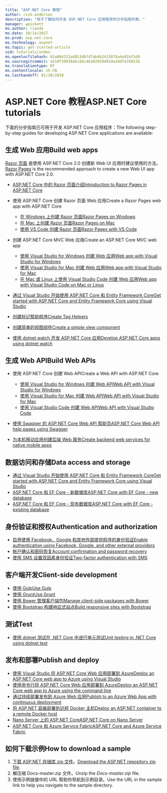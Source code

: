 ```yaml
---
title: "ASP.NET Core 教程"
author: rick-anderson
description: "用于了解如何开发 ASP.NET Core 应用程序的分步指南列表。"
manager: wpickett
ms.author: riande
ms.date: 10/14/2017
ms.prod: asp.net-core
ms.technology: aspnet
ms.topic: get-started-article
uid: tutorials/index
ms.openlocfilehash: 01a804151ad813dbf47ab4b2415076a4e01bf1d9
ms.sourcegitcommit: a510f38930abc84c4b302029d019a34dfe76823b
ms.translationtype: HT
ms.contentlocale: zh-CN
ms.lasthandoff: 01/30/2018
---
```

# <a name="aspnet-core-tutorials"></a><span data-ttu-id="74758-103">ASP.NET Core 教程</span><span class="sxs-lookup"><span data-stu-id="74758-103">ASP.NET Core tutorials</span></span>

<span data-ttu-id="74758-104">下面的分步指南已可用于开发 ASP.NET Core 应用程序：</span><span class="sxs-lookup"><span data-stu-id="74758-104">The following step-by-step guides for developing ASP.NET Core applications are available:</span></span>

## <a name="build-web-apps"></a><span data-ttu-id="74758-105">生成 Web 应用</span><span class="sxs-lookup"><span data-stu-id="74758-105">Build web apps</span></span>

<span data-ttu-id="74758-106">[Razor 页面](xref:mvc/razor-pages/index) 是使用 ASP.NET Core 2.0 创建新 Web UI 应用时建议使用的方法。</span><span class="sxs-lookup"><span data-stu-id="74758-106">[Razor Pages](xref:mvc/razor-pages/index) is the recommended approach to create a new Web UI app with ASP.NET Core 2.0.</span></span>

* [<span data-ttu-id="74758-107">ASP.NET Core 中的 Razor 页面介绍</span><span class="sxs-lookup"><span data-stu-id="74758-107">Introduction to Razor Pages in ASP.NET Core</span></span>](xref:mvc/razor-pages/index)
* <span data-ttu-id="74758-108">使用 ASP.NET Core 创建 Razor 页面 Web 应用</span><span class="sxs-lookup"><span data-stu-id="74758-108">Create a Razor Pages web app with ASP.NET Core</span></span>

   * [<span data-ttu-id="74758-109">在 Windows 上创建 Razor 页面</span><span class="sxs-lookup"><span data-stu-id="74758-109">Razor Pages on Windows</span></span>](xref:tutorials/razor-pages/index)
   * [<span data-ttu-id="74758-110">在 Mac 上创建 Razor 页面</span><span class="sxs-lookup"><span data-stu-id="74758-110">Razor Pages on Mac</span></span>](xref:tutorials/razor-pages-mac/index)
   * [<span data-ttu-id="74758-111">使用 VS Code 创建 Razor 页面</span><span class="sxs-lookup"><span data-stu-id="74758-111">Razor Pages with VS Code</span></span>](xref:tutorials/razor-pages-vsc/index)  

* <span data-ttu-id="74758-112">创建 ASP.NET Core MVC Web 应用</span><span class="sxs-lookup"><span data-stu-id="74758-112">Create an ASP.NET Core MVC web app</span></span>

   * [<span data-ttu-id="74758-113">使用 Visual Studio for Windows 创建 Web 应用</span><span class="sxs-lookup"><span data-stu-id="74758-113">Web app with Visual Studio for Windows</span></span>](first-mvc-app/index.md)
   * [<span data-ttu-id="74758-114">使用 Visual Studio for Mac 创建 Web 应用</span><span class="sxs-lookup"><span data-stu-id="74758-114">Web app with Visual Studio for Mac</span></span>](first-mvc-app-mac/index.md)
   * [<span data-ttu-id="74758-115">在 Mac 或 Linux 上使用 Visual Studio Code 创建 Web 应用</span><span class="sxs-lookup"><span data-stu-id="74758-115">Web app with Visual Studio Code on Mac or Linux</span></span>](first-mvc-app-xplat/index.md)

* [<span data-ttu-id="74758-116">通过 Visual Studio 开始使用 ASP.NET Core 和 Entity Framework Core</span><span class="sxs-lookup"><span data-stu-id="74758-116">Get started with ASP.NET Core and Entity Framework Core using Visual Studio</span></span>](../data/ef-mvc/index.md)
* [<span data-ttu-id="74758-117">创建标记帮助程序</span><span class="sxs-lookup"><span data-stu-id="74758-117">Create Tag Helpers</span></span>](../mvc/views/tag-helpers/authoring.md)
* [<span data-ttu-id="74758-118">创建简单的视图组件</span><span class="sxs-lookup"><span data-stu-id="74758-118">Create a simple view component</span></span>](../mvc/views/view-components.md#walkthrough-creating-a-simple-view-component)
* [<span data-ttu-id="74758-119">使用 dotnet watch 开发 ASP.NET Core 应用</span><span class="sxs-lookup"><span data-stu-id="74758-119">Develop ASP.NET Core apps using dotnet watch</span></span>](dotnet-watch.md)

## <a name="build-web-apis"></a><span data-ttu-id="74758-120">生成 Web API</span><span class="sxs-lookup"><span data-stu-id="74758-120">Build Web APIs</span></span>
* <span data-ttu-id="74758-121">使用 ASP.NET Core 创建 Web API</span><span class="sxs-lookup"><span data-stu-id="74758-121">Create a Web API with ASP.NET Core</span></span>

  * [<span data-ttu-id="74758-122">使用 Visual Studio for Windows 创建 Web API</span><span class="sxs-lookup"><span data-stu-id="74758-122">Web API with Visual Studio for Windows</span></span>](first-web-api.md)
  * [<span data-ttu-id="74758-123">使用 Visual Studio for Mac 创建 Web API</span><span class="sxs-lookup"><span data-stu-id="74758-123">Web API with Visual Studio for Mac</span></span>](xref:tutorials/first-web-api-mac)
  * [<span data-ttu-id="74758-124">使用 Visual Studio Code 创建 Web API</span><span class="sxs-lookup"><span data-stu-id="74758-124">Web API with Visual Studio Code</span></span>](web-api-vsc.md)
  
* [<span data-ttu-id="74758-125">使用 Swagger 的 ASP.NET Core Web API 帮助页</span><span class="sxs-lookup"><span data-stu-id="74758-125">ASP.NET Core Web API help pages using Swagger</span></span>](web-api-help-pages-using-swagger.md)
* [<span data-ttu-id="74758-126">为本机移动应用创建后端 Web 服务</span><span class="sxs-lookup"><span data-stu-id="74758-126">Create backend web services for native mobile apps</span></span>](../mobile/native-mobile-backend.md)

## <a name="data-access-and-storage"></a><span data-ttu-id="74758-127">数据访问和存储</span><span class="sxs-lookup"><span data-stu-id="74758-127">Data access and storage</span></span>
* [<span data-ttu-id="74758-128">通过 Visual Studio 开始使用 ASP.NET Core 和 Entity Framework Core</span><span class="sxs-lookup"><span data-stu-id="74758-128">Get started with ASP.NET Core and Entity Framework Core using Visual Studio</span></span>](../data/ef-mvc/index.md)
* [<span data-ttu-id="74758-129">ASP.NET Core 和 EF Core - 新数据库</span><span class="sxs-lookup"><span data-stu-id="74758-129">ASP.NET Core with EF Core - new database</span></span>](https://docs.microsoft.com/ef/core/get-started/aspnetcore/new-db)
* [<span data-ttu-id="74758-130">ASP.NET Core 和 EF Core - 现有数据库</span><span class="sxs-lookup"><span data-stu-id="74758-130">ASP.NET Core with EF Core - existing database</span></span>](https://docs.microsoft.com/ef/core/get-started/aspnetcore/existing-db)

## <a name="authentication-and-authorization"></a><span data-ttu-id="74758-131">身份验证和授权</span><span class="sxs-lookup"><span data-stu-id="74758-131">Authentication and authorization</span></span>
* [<span data-ttu-id="74758-132">启用使用 Facebook、Google 和其他外部提供程序的身份验证</span><span class="sxs-lookup"><span data-stu-id="74758-132">Enable authentication using Facebook, Google, and other external providers</span></span>](../security/authentication/social/index.md)
* [<span data-ttu-id="74758-133">帐户确认和密码恢复</span><span class="sxs-lookup"><span data-stu-id="74758-133">Account confirmation and password recovery</span></span>](../security/authentication/accconfirm.md)
* [<span data-ttu-id="74758-134">使用 SMS 设置双因素身份验证</span><span class="sxs-lookup"><span data-stu-id="74758-134">Two-factor authentication with SMS</span></span>](../security/authentication/2fa.md)

## <a name="client-side-development"></a><span data-ttu-id="74758-135">客户端开发</span><span class="sxs-lookup"><span data-stu-id="74758-135">Client-side development</span></span>
* [<span data-ttu-id="74758-136">使用 Gulp</span><span class="sxs-lookup"><span data-stu-id="74758-136">Use Gulp</span></span>](../client-side/using-gulp.md)
* [<span data-ttu-id="74758-137">使用 Grunt</span><span class="sxs-lookup"><span data-stu-id="74758-137">Use Grunt</span></span>](../client-side/using-grunt.md)
* [<span data-ttu-id="74758-138">使用 Bower 管理客户端包</span><span class="sxs-lookup"><span data-stu-id="74758-138">Manage client-side packages with Bower</span></span>](../client-side/bower.md)
* [<span data-ttu-id="74758-139">使用 Bootstrap 构建响应式站点</span><span class="sxs-lookup"><span data-stu-id="74758-139">Build responsive sites with Bootstrap</span></span>](../client-side/bootstrap.md)

## <a name="test"></a><span data-ttu-id="74758-140">测试</span><span class="sxs-lookup"><span data-stu-id="74758-140">Test</span></span>
* [<span data-ttu-id="74758-141">使用 dotnet 测试在 .NET Core 中进行单元测试</span><span class="sxs-lookup"><span data-stu-id="74758-141">Unit testing in .NET Core using dotnet test</span></span>](https://docs.microsoft.com/dotnet/articles/core/testing/unit-testing-with-dotnet-test)

## <a name="publish-and-deploy"></a><span data-ttu-id="74758-142">发布和部署</span><span class="sxs-lookup"><span data-stu-id="74758-142">Publish and deploy</span></span>
* [<span data-ttu-id="74758-143">使用 Visual Studio 将 ASP.NET Core Web 应用部署到 Azure</span><span class="sxs-lookup"><span data-stu-id="74758-143">Deploy an ASP.NET Core web app to Azure using Visual Studio</span></span>](publish-to-azure-webapp-using-vs.md)
* [<span data-ttu-id="74758-144">使用命令行将 ASP.NET Core Web 应用部署到 Azure</span><span class="sxs-lookup"><span data-stu-id="74758-144">Deploy an ASP.NET Core web app to Azure using the command line</span></span>](publish-to-azure-webapp-using-cli.md)
* [<span data-ttu-id="74758-145">通过持续部署发布到 Azure Web 应用</span><span class="sxs-lookup"><span data-stu-id="74758-145">Publish to an Azure Web App with continuous deployment</span></span>](xref:host-and-deploy/azure-apps/azure-continuous-deployment)
* [<span data-ttu-id="74758-146">将 ASP.NET 容器部署到远程 Docker 主机</span><span class="sxs-lookup"><span data-stu-id="74758-146">Deploy an ASP.NET container to a remote Docker host</span></span>](https://docs.microsoft.com/azure/vs-azure-tools-docker-hosting-web-apps-in-docker)
* [<span data-ttu-id="74758-147">Nano Server 上的 ASP.NET Core</span><span class="sxs-lookup"><span data-stu-id="74758-147">ASP.NET Core on Nano Server</span></span>](nano-server.md)
* [<span data-ttu-id="74758-148">ASP.NET Core 和 Azure Service Fabric</span><span class="sxs-lookup"><span data-stu-id="74758-148">ASP.NET Core and Azure Service Fabric</span></span>](https://docs.microsoft.com/azure/service-fabric/service-fabric-add-a-web-frontend)

<a name="download"></a> 
## <a name="how-to-download-a-sample"></a><span data-ttu-id="74758-149">如何下载示例</span><span class="sxs-lookup"><span data-stu-id="74758-149">How to download a sample</span></span>
1. <span data-ttu-id="74758-150">[下载 ASP.NET 存储库 zip 文件](https://codeload.github.com/aspnet/Docs/zip/master)。</span><span class="sxs-lookup"><span data-stu-id="74758-150">[Download the ASP.NET repository zip file](https://codeload.github.com/aspnet/Docs/zip/master).</span></span>
1. <span data-ttu-id="74758-151">解压缩 Docs-master.zip 文件。</span><span class="sxs-lookup"><span data-stu-id="74758-151">Unzip the *Docs-master.zip* file.</span></span>
1. <span data-ttu-id="74758-152">使用示例链接中的 URL 帮助你导航到示例目录。</span><span class="sxs-lookup"><span data-stu-id="74758-152">Use the URL in the sample link to help you navigate to the sample directory.</span></span> 
